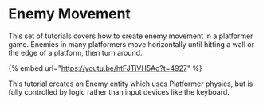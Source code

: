 # Enemy Movement

This set of tutorials covers how to create enemy movement in a platformer game. Enemies in many platformers move horizontally until hitting a wall or the edge of a platform, then turn around.&#x20;

{% embed url="https://youtu.be/htFJTiVH5Ao?t=4927" %}

This tutorial creates an Enemy entity which uses Platformer physics, but is fully controlled by logic rather than input devices like the keyboard.
